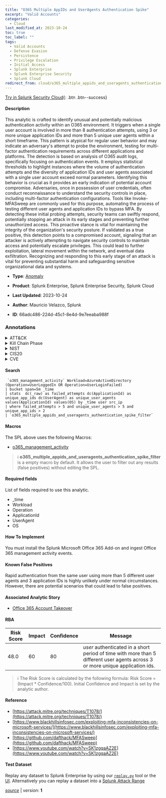 ```yaml
---
title: "O365 Multiple AppIDs and UserAgents Authentication Spike"
excerpt: "Valid Accounts"
categories:
  - Cloud
last_modified_at: 2023-10-24
toc: true
toc_label: ""
tags:
  - Valid Accounts
  - Defense Evasion
  - Persistence
  - Privilege Escalation
  - Initial Access
  - Splunk Enterprise
  - Splunk Enterprise Security
  - Splunk Cloud
redirect_from: cloud/o365_multiple_appids_and_useragents_authentication_spike/
---
```




[Try in Splunk Security Cloud](https://www.splunk.com/en_us/cyber-security.html){: .btn .btn--success}

#### Description

This analytic is crafted to identify unusual and potentially malicious authentication activity within an O365 environment. It triggers when a single user account is involved in more than 8 authentication attempts, using 3 or more unique application IDs and more than 5 unique user agents within a short timeframe. This pattern is atypical for regular user behavior and may indicate an adversary&#39;s attempt to probe the environment, testing for multi-factor authentication requirements across different applications and platforms. The detection is based on analysis of O365 audit logs, specifically focusing on authentication events. It employs statistical thresholds to highlight instances where the volume of authentication attempts and the diversity of application IDs and user agents associated with a single user account exceed normal parameters. Identifying this behavior is crucial as it provides an early indication of potential account compromise. Adversaries, once in possession of user credentials, often conduct reconnaissance to understand the security controls in place, including multi-factor authentication configurations. Tools like Invoke-MFASweep are commonly used for this purpose, automating the process of testing different user agents and application IDs to bypass MFA. By detecting these initial probing attempts, security teams can swiftly respond, potentially stopping an attack in its early stages and preventing further unauthorized access. This proactive stance is vital for maintaining the integrity of the organization&#39;s security posture. If validated as a true positive, this detection points to a compromised account, signaling that an attacker is actively attempting to navigate security controls to maintain access and potentially escalate privileges. This could lead to further exploitation, lateral movement within the network, and eventual data exfiltration. Recognizing and responding to this early stage of an attack is vital for preventing substantial harm and safeguarding sensitive organizational data and systems.

- **Type**: [Anomaly](https://github.com/splunk/security_content/wiki/Detection-Analytic-Types)
- **Product**: Splunk Enterprise, Splunk Enterprise Security, Splunk Cloud

- **Last Updated**: 2023-10-24
- **Author**: Mauricio Velazco, Splunk
- **ID**: 66adc486-224d-45c1-8e4d-9e7eeaba988f

### Annotations
<details>
  <summary>ATT&CK</summary>

<div markdown="1">

#### [ATT&CK](https://attack.mitre.org/)

| ID          | Technique   | Tactic         |
| ----------- | ----------- |--------------- |
| [T1078](https://attack.mitre.org/techniques/T1078/) | Valid Accounts | Defense Evasion, Persistence, Privilege Escalation, Initial Access |

</div>
</details>


<details>
  <summary>Kill Chain Phase</summary>

<div markdown="1">

* Exploitation
* Installation
* Delivery


</div>
</details>


<details>
  <summary>NIST</summary>

<div markdown="1">

* DE.AE



</div>
</details>

<details>
  <summary>CIS20</summary>

<div markdown="1">

* CIS 10



</div>
</details>

<details>
  <summary>CVE</summary>

<div markdown="1">


</div>
</details>


#### Search

```
 `o365_management_activity` Workload=AzureActiveDirectory (Operation=UserLoggedIn OR Operation=UserLoginFailed) 
| bucket span=5m _time 
| stats  dc(_raw) as failed_attempts dc(ApplicationId) as unique_app_ids dc(UserAgent) as unique_user_agents values(ApplicationId) values(OS) by _time user src_ip 
| where failed_attempts > 5 and unique_user_agents > 5 and unique_app_ids > 2 
| `o365_multiple_appids_and_useragents_authentication_spike_filter`
```

#### Macros
The SPL above uses the following Macros:
* [o365_management_activity](https://github.com/splunk/security_content/blob/develop/macros/o365_management_activity.yml)

> :information_source:
> **o365_multiple_appids_and_useragents_authentication_spike_filter** is a empty macro by default. It allows the user to filter out any results (false positives) without editing the SPL.



#### Required fields
List of fields required to use this analytic.
* _time
* Workload
* Operation
* ApplicationId
* UserAgent
* OS



#### How To Implement
You must install the Splunk Microsoft Office 365 Add-on and ingest Office 365 management activity events.
#### Known False Positives
Rapid authentication from the same user using more than 5 different user agents and 3 application IDs is highly unlikely under normal circumstances. However, there are potential scenarios that could lead to false positives.

#### Associated Analytic Story
* [Office 365 Account Takeover](/stories/office_365_account_takeover)




#### RBA

| Risk Score  | Impact      | Confidence   | Message      |
| ----------- | ----------- |--------------|--------------|
| 48.0 | 60 | 80 | $user$ authenticated in a short period of time with more than 5 different user agents across 3 or more unique application ids. |


> :information_source:
> The Risk Score is calculated by the following formula: Risk Score = (Impact * Confidence/100). Initial Confidence and Impact is set by the analytic author.


#### Reference

* [https://attack.mitre.org/techniques/T1078/](https://attack.mitre.org/techniques/T1078/)
* [https://www.blackhillsinfosec.com/exploiting-mfa-inconsistencies-on-microsoft-services/](https://www.blackhillsinfosec.com/exploiting-mfa-inconsistencies-on-microsoft-services/)
* [https://github.com/dafthack/MFASweep](https://github.com/dafthack/MFASweep)
* [https://www.youtube.com/watch?v=SK1zgqaAZ2E](https://www.youtube.com/watch?v=SK1zgqaAZ2E)



#### Test Dataset
Replay any dataset to Splunk Enterprise by using our [`replay.py`](https://github.com/splunk/attack_data#using-replaypy) tool or the [UI](https://github.com/splunk/attack_data#using-ui).
Alternatively you can replay a dataset into a [Splunk Attack Range](https://github.com/splunk/attack_range#replay-dumps-into-attack-range-splunk-server)




[*source*](https://github.com/splunk/security_content/tree/develop/detections/cloud/o365_multiple_appids_and_useragents_authentication_spike.yml) \| *version*: **1**